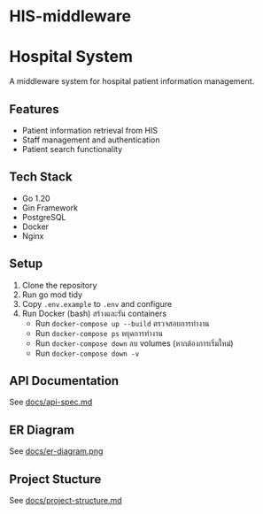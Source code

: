 # HIS-middleware
# Hospital System


A middleware system for hospital patient information management.

## Features
- Patient information retrieval from HIS
- Staff management and authentication
- Patient search functionality

## Tech Stack
- Go 1.20
- Gin Framework
- PostgreSQL
- Docker
- Nginx

## Setup
1. Clone the repository
2. Run go mod tidy
3. Copy `.env.example` to `.env` and configure
4. Run Docker (bash)
    สร้างและรัน containers 
    -   Run `docker-compose up --build`
    ตรวจสอบการทำงาน
    -   Run `docker-compose ps`
    หยุดการทำงาน
    -   Run `docker-compose down`
    ลบ volumes (หากต้องการเริ่มใหม่)
    -   Run `docker-compose down -v`

## API Documentation
See [docs/api-spec.md](docs/api-spec.md)

## ER Diagram
See [docs/er-diagram.png](docs/er-diagram.png)

## Project Stucture
See [docs/project-structure.md](docs/project-structure.md)




